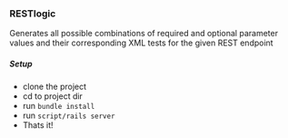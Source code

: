 ### RESTlogic
Generates all possible combinations of required and optional parameter values and their corresponding XML tests for the given REST endpoint

##### Setup
+ clone the project
+ cd to project dir
+ run ```bundle install```
+ run ```script/rails server```
+ Thats it!
